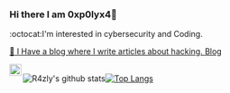 ### Hi there I am 0xp0lyx4👋
:octocat:I'm interested in cybersecurity and Coding.<a href="https://twitter.com/R4zly">

:ghost: I Have a blog where I write articles about hacking. [Blog]



<img align="left" alt="0xp0lyx4 - Twitter" width="21px" 
src="https://image.flaticon.com/icons/svg/889/889147.svg" /></a>
<br />
![R4zly's github stats](https://github-readme-stats.vercel.app/api?theme=radical&username=R4zly&hide=["issues"]&show_icons=true)[![Top Langs](https://github-readme-stats.vercel.app/api/top-langs/?theme=radical&username=R4zly)](https://github.com/anuraghazra/github-readme-stats)

[Blog]: https://0xp0lyx4.blogspot.com/
